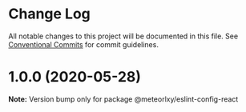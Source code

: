 # Change Log

All notable changes to this project will be documented in this file.
See [Conventional Commits](https://conventionalcommits.org) for commit guidelines.

# 1.0.0 (2020-05-28)

**Note:** Version bump only for package @meteorlxy/eslint-config-react
